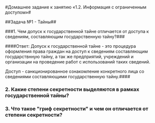 #Домашнее задание к занятию «1.2. Информация с ограниченным доступом»#

  ##Задача №1 - Тайны##

 ###1. Чем допуск к государственной тайне отличается от доступа к сведениям, составляющим государственную тайну?###

   ####Ответ:
   Допуск к государственной тайне - это процедура оформления права граждан на доступ к сведениям составляющим государствнную тайну, а так же предприятий, учреждений и организации на проведение работ с использований таких сведений.

   Доступ - санкционированное ознакомление конкретного лица со сведениями составляющими государственную тайну.####

  <h3>2. Какие степени секретности выделяются в рамках государственной тайны? </h3>

  <h3>3. Что такое "гриф секретности" и чем он отличается от степени секретности?</h3>
